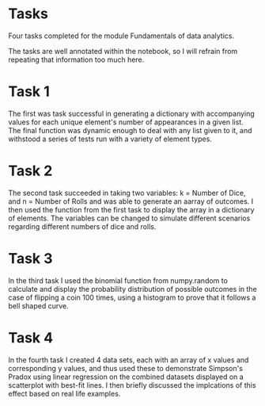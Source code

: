 # Tasks
Four tasks completed for the module Fundamentals of data analytics.

The tasks are well annotated within the notebook, so I will refrain from repeating that information too much here.

# Task 1
The first was task successful in generating a dictionary with accompanying values for each unique element's number of appearances in a given list. The final function was dynamic enough to deal with any list given to it, and withstood a series of tests run with a variety of element types.

# Task 2
The second task succeeded in taking two variables: k = Number of Dice, and n = Number of Rolls and was able to generate an aarray of outcomes. I then used the function from the first task to display the array in a dictionary of elements. The variables can be changed to simulate different scenarios regarding different numbers of dice and rolls.

# Task 3
In the third task I used the binomial function from numpy.random to calculate and display the probability distribution of possible outcomes in the case of flipping a coin 100 times, using a histogram to prove that it follows a bell shaped curve.

# Task 4
In the fourth task I created 4 data sets, each with an array of x values and corresponding y values, and thus used these to demonstrate Simpson's Pradox using linear regression  on the combined datasets displayed on a scatterplot with best-fit lines. I then briefly discussed the implcations of this effect based on real life examples.

